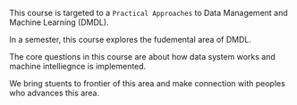 This course is targeted to a ```Practical Approaches``` to Data Management and Machine Learning (DMDL).

In a semester, this course explores the fudemental area of DMDL. 

The core questions in this course are about how data system works and machine intelliegnce is implemented. 

We bring stuents to frontier of this area and make connection with peoples who advances this area.



